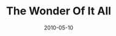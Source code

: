 ---
layout: music 
title: "The Wonder Of It All"
date: 2010-05-10 
description: "Song from the Lavish series."
sc-permalink-url: "http://soundcloud.com/crdschurch/the-wonder-of-it-all"
audio: "http://s3.amazonaws.com/crossroads-media/music/audio/02%20The%20Wonder%20Of%20It%20all.mp3"
audio-duration: "03:38"
tag: 
 - hymns
src: "http://s3.amazonaws.com/crossroads-media/images/DefaultVideoImage.jpg"
---